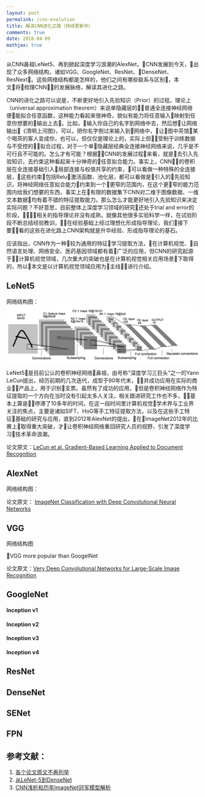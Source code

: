 ```yaml
---
layout: post
permalink: /cnn-evolution
title: 解读CNN进化之路（持续更新中）
comments: true
date: 2018-04-09
mathjax: true
---
```


从CNN鼻祖LeNet5、再到掀起深度学习浪潮的AlexNet，CNN发展到今天，出现了众多网络结构，诸如VGG、GoogleNet、ResNet、DenseNet、ResNext。这些网络结构都是怎样的，他们之间有哪些联系与区别，本文将梳理CNN的发展脉络，解读其进化之路。

CNN的进化之路可以说是，不断更好地引入先验知识（Prior）的过程。理论上（universal approximation theorem）来说单隐藏层的普通全连接神经网络便能拟合任意函数，这种能力看起来很神奇，貌似有能力将任意输入映射到任意你想要的输出上去。比如，输入你自己的名字到网络中去，然后想让网络输出《清明上河图》，可以，把你名字倒过来输入到网络中，让图中茶馆某个喝茶的客人变成你，也可以，但仅仅是理论上的，实际上但受制于训练数据与不受控的拟合过程，对于一个单隐藏层经典全连接神经网络来说，几乎是不可行且不可能的。怎么才有可能？根据CNN的发展过程来看，就是去引入先验知识，去约束这种看起来十分神奇的任意拟合能力。事实上，CNN的卷积层在全连接基础引入局部连接与权值共享的约束，可以看做一种特殊的全连接层，这些约束包括Relu激活函数、池化层，都可以看做是引入的先验知识，将神经网络任意拟合能力约束到一个更窄的范围内，在这个更窄的能力范围内给我们想要的东西，事实上在有限的数据集下CNN对二维于图像数据、一维文本数据均有着不错的特征提取能力。那么怎么才能更好地引入先验知识来决定实际问题？不好意思，目前整体上深度学习领域的研究还处于trial and error的阶段，相关的指导理论并没有成熟，就像其他很多实验科学一样，在试验阶段不断总结经验教训，在经验基础上经过理想化形成指导理论，我们接下要看的这些在进化路上CNN架构就是升华经验、形成指导理论的基石。

应该指出，CNN作为一种较为通用的特征学习提取方法，在计算机视觉、自然语言处理、网络安全、医药基因领域都有着广泛的应用，但CNN的研究起源于计算机视觉领域，几次重大的突破也是在计算机视觉相关应用场景下取得的，所以本文是以计算机视觉领域应用为主线进行介绍。

## LeNet5
网络结构图：![LeNet5](../assets/images/lenet5.jpeg)

LeNet5是目前公认的卷积神经网络鼻祖，由号称“深度学习三巨头”之一的Yann LeCun提出，经历前期的几次迭代，成型于90年代末，并成功应用在实际的商业产品上，用于识别支票。虽然有了成功的应用，但是卷积神经网络作为特征提取的一个方向在当时没有引起太多人关注，相关跟进研究工作也不多，基本上算是停滞了10多年的时间，在这一段时间里计算机视觉学术界与工业界关注的焦点，主要是诸如SIFT、HoG等手工特征提取方法，以及在这些手工特征基础的研究与应用，直到2012年AlexNet的提出，在ImageNet2012年的比赛上取得重大突破，才让卷积神经网络重回研究人员的视野，引发了深度学习技术革命浪潮。

论文原文：[LeCun et al. Gradient-Based Learning Applied to Document Recognition](http://10.3.200.202/cache/7/03/yann.lecun.com/b1a1c4acb57f1b447bfe36e103910875/lecun-01a.pdf)

## AlexNet
网络结构图：

论文原文：
[ImageNet Classification with Deep Convolutional Neural Networks](https://www.cs.toronto.edu/~fritz/absps/imagenet.pdf)
## VGG
网络结构图

VGG more popular than GoogelNet

论文原文：[Very Deep Convolutional Networks for Large-Scale Image Recognition](https://arxiv.org/pdf/1409.1556.pdf)
## GoogleNet
#### Inception v1
#### Inception v2
#### Inception v3
#### Inception v4
## ResNet
## DenseNet
## SENet
## FPN

## 参考文献：
1. [各个论文原文不再列举]()
2. [从LeNet-5到DenseNet](https://zhuanlan.zhihu.com/p/31006686)
3. [CNN浅析和历年ImageNet冠军模型解析](http://www.infoq.com/cn/articles/cnn-and-imagenet-champion-model-analysis)